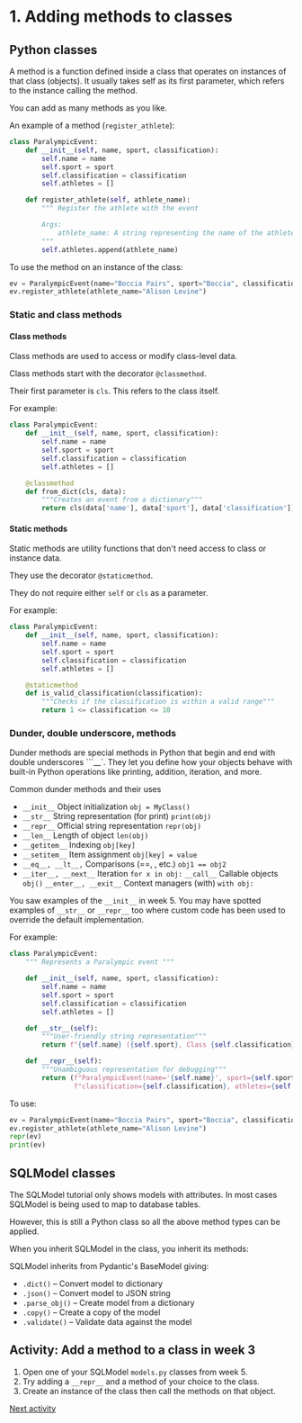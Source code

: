 # 1. Adding methods to classes

## Python classes

A method is a function defined inside a class that operates on instances of that class (objects). It usually takes self
as its first parameter, which refers to the instance calling the method.

You can add as many methods as you like.

An example of a method (`register_athlete`):

```python
class ParalympicEvent:
    def __init__(self, name, sport, classification):
        self.name = name
        self.sport = sport
        self.classification = classification
        self.athletes = []

    def register_athlete(self, athlete_name):
        """ Register the athlete with the event

        Args:
            athlete_name: A string representing the name of the athlete
        """
        self.athletes.append(athlete_name)
```

To use the method on an instance of the class:

```python
ev = ParalympicEvent(name="Boccia Pairs", sport="Boccia", classification="BC4")
ev.register_athlete(athlete_name="Alison Levine")
```

### Static and class methods

#### Class methods

Class methods are used to access or modify class-level data.

Class methods start with the decorator `@classmethod`.

Their first parameter is `cls`. This refers to the class itself.

For example:

```python
class ParalympicEvent:
    def __init__(self, name, sport, classification):
        self.name = name
        self.sport = sport
        self.classification = classification
        self.athletes = []

    @classmethod
    def from_dict(cls, data):
        """Creates an event from a dictionary"""
        return cls(data['name'], data['sport'], data['classification'])
```

#### Static methods

Static methods are utility functions that don't need access to class or instance data.

They use the decorator `@staticmethod`.

They do not require either `self` or `cls` as a parameter.

For example:

```python
class ParalympicEvent:
    def __init__(self, name, sport, classification):
        self.name = name
        self.sport = sport
        self.classification = classification
        self.athletes = []

    @staticmethod
    def is_valid_classification(classification):
        """Checks if the classification is within a valid range"""
        return 1 <= classification <= 10
```

### Dunder, double underscore, methods

Dunder methods are special methods in Python that begin and end with double underscores ```__`. They let you define how
your objects behave with built-in Python operations like printing, addition, iteration, and more.

Common dunder methods and their uses

- `__init__`  Object initialization `obj = MyClass()`
- `__str__`  String representation (for print)    `print(obj)`
- `__repr__`  Official string representation `repr(obj)`
- `__len__`  Length of object `len(obj)`
- `__getitem__`  Indexing `obj[key]`
- `__setitem__`  Item assignment `obj[key] = value`
- `__eq__, __lt__,`  Comparisons (==, , etc.)    `obj1 == obj2`
- `__iter__, __next__`  Iteration `for x in obj:`
  `__call__`  Callable objects `obj()`
  `__enter__, __exit__`  Context managers (with)    `with obj:`

You saw examples of the `__init__`  in week 5. You may have spotted examples of `__str__` or `__repr__` too where custom
code has been used to override the default implementation.

For example:

```python
class ParalympicEvent:
    """ Represents a Paralympic event """

    def __init__(self, name, sport, classification):
        self.name = name
        self.sport = sport
        self.classification = classification
        self.athletes = []

    def __str__(self):
        """User-friendly string representation"""
        return f"{self.name} ({self.sport}, Class {self.classification}) with {len(self.athletes)} athlete(s)"

    def __repr__(self):
        """Unambiguous representation for debugging"""
        return (f"ParalympicEvent(name='{self.name}', sport={self.sport}, "
                f"classification={self.classification}, athletes={self.athletes})")
```

To use:

```python
ev = ParalympicEvent(name="Boccia Pairs", sport="Boccia", classification="BC4")
ev.register_athlete(athlete_name="Alison Levine")
repr(ev)
print(ev)
```

## SQLModel classes
The SQLModel tutorial only shows models with attributes. In most cases SQLModel is being used to map to database tables.

However, this is still a Python class so all the above method types can be applied.

When you inherit SQLModel in the class, you inherit its methods:

SQLModel inherits from Pydantic's BaseModel giving:
- `.dict()` – Convert model to dictionary
- `.json()` – Convert model to JSON string
- `.parse_obj()` – Create model from a dictionary
- `.copy()` – Create a copy of the model
- `.validate()` – Validate data against the model

## Activity: Add a method to a class in week 3

1. Open one of your SQLModel `models.py` classes from week 5.
2. Try adding a `__repr__` and a method of your choice to the class.
3. Create an instance of the class then call the methods on that object.

[Next activity](../future_weeks/8_classes_database_2/8-02-relationships.md)